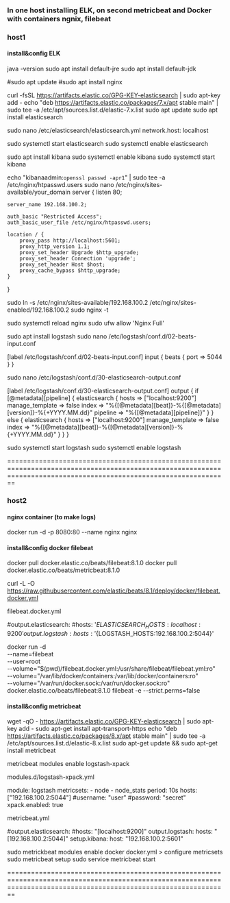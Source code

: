 ### In one host installing ELK, on second metricbeat and Docker with containers ngnix, filebeat


### host1
#### install&config ELK
java -version
sudo apt install default-jre
sudo apt install default-jdk

#sudo apt update
#sudo apt install nginx

curl -fsSL https://artifacts.elastic.co/GPG-KEY-elasticsearch | sudo apt-key add -
echo "deb https://artifacts.elastic.co/packages/7.x/apt stable main" | sudo tee -a /etc/apt/sources.list.d/elastic-7.x.list
sudo apt update
sudo apt install elasticsearch

sudo nano /etc/elasticsearch/elasticsearch.yml
network.host: localhost

sudo systemctl start elasticsearch
sudo systemctl enable elasticsearch


sudo apt install kibana
sudo systemctl enable kibana
sudo systemctl start kibana

echo "kibanaadmin:`openssl passwd -apr1`" | sudo tee -a /etc/nginx/htpasswd.users
sudo nano /etc/nginx/sites-available/your_domain
server {
    listen 80;

    server_name 192.168.100.2;

    auth_basic "Restricted Access";
    auth_basic_user_file /etc/nginx/htpasswd.users;

    location / {
        proxy_pass http://localhost:5601;
        proxy_http_version 1.1;
        proxy_set_header Upgrade $http_upgrade;
        proxy_set_header Connection 'upgrade';
        proxy_set_header Host $host;
        proxy_cache_bypass $http_upgrade;
    }
}

sudo ln -s /etc/nginx/sites-available/192.168.100.2 /etc/nginx/sites-enabled/192.168.100.2
sudo nginx -t

sudo systemctl reload nginx
sudo ufw allow 'Nginx Full'

sudo apt install logstash
sudo nano /etc/logstash/conf.d/02-beats-input.conf

[label /etc/logstash/conf.d/02-beats-input.conf] input { beats { port => 5044 }
}

sudo nano /etc/logstash/conf.d/30-elasticsearch-output.conf

[label /etc/logstash/conf.d/30-elasticsearch-output.conf] output { if
[@metadata][pipeline] { elasticsearch { hosts => ["localhost:9200"]
manage_template => false index =>
"%{[@metadata][beat]}-%{[@metadata][version]}-%{+YYYY.MM.dd}" pipeline =>
"%{[@metadata][pipeline]}" } } else { elasticsearch { hosts =>
["localhost:9200"] manage_template => false index =>
"%{[@metadata][beat]}-%{[@metadata][version]}-%{+YYYY.MM.dd}" } } }

sudo systemctl start logstash
sudo systemctl enable logstash

====================================================================================================================================================================
### host2
#### nginx container (to make logs)
docker run -d -p 8080:80 --name nginx nginx                     

#### install&config docker filebeat
docker pull docker.elastic.co/beats/filebeat:8.1.0
docker pull docker.elastic.co/beats/metricbeat:8.1.0

curl -L -O https://raw.githubusercontent.com/elastic/beats/8.1/deploy/docker/filebeat.docker.yml

filebeat.docker.yml

 #output.elasticsearch:
   #hosts: '${ELASTICSEARCH_HOSTS:localhost:9200}'
output.logstash:
   hosts: '${LOGSTASH_HOSTS:192.168.100.2:5044}'

docker run -d \
  --name=filebeat \
  --user=root \
  --volume="$(pwd)/filebeat.docker.yml:/usr/share/filebeat/filebeat.yml:ro" \
  --volume="/var/lib/docker/containers:/var/lib/docker/containers:ro" \
  --volume="/var/run/docker.sock:/var/run/docker.sock:ro" \
  docker.elastic.co/beats/filebeat:8.1.0 filebeat -e --strict.perms=false


#### install&config metricbeat
wget -qO - https://artifacts.elastic.co/GPG-KEY-elasticsearch | sudo apt-key add -
sudo apt-get install apt-transport-https
echo "deb https://artifacts.elastic.co/packages/8.x/apt stable main" | sudo tee -a /etc/apt/sources.list.d/elastic-8.x.list
sudo apt-get update && sudo apt-get install metricbeat

metricbeat modules enable logstash-xpack

modules.d/logstash-xpack.yml

module: logstash
    metricsets:
      - node
      - node_stats
    period: 10s
    hosts: ["192.168.100.2:5044"]
    #username: "user"
    #password: "secret"
    xpack.enabled: true

metricbeat.yml

#output.elasticsearch:
  #hosts: "[localhost:9200]"
output.logstash:
   hosts: "[192.168.100.2:5044]"
setup.kibana:
    host: "192.168.100.2:5601"

sudo metrickbeat modules enable docker
docker.yml > configure metricsets
sudo metricbeat setup
sudo service metricbeat start



====================================================================================================================================================================
























